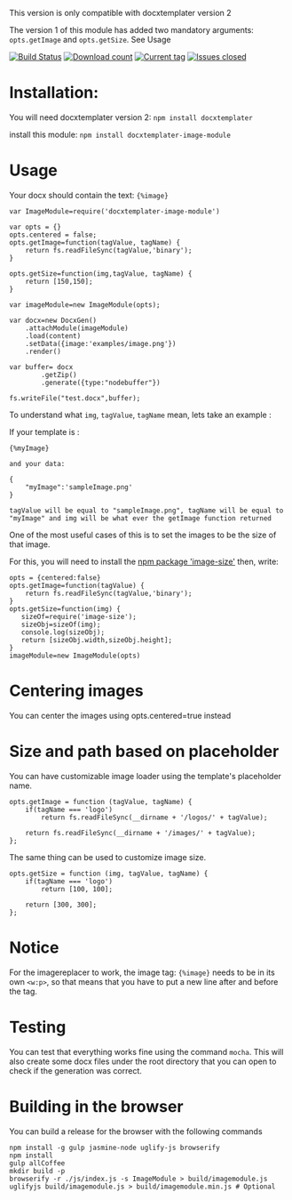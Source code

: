 This version is only compatible with docxtemplater version 2

The version 1 of this module has added two mandatory arguments: `opts.getImage` and `opts.getSize`. See Usage

[![Build Status](https://travis-ci.org/open-xml-templating/docxtemplater-image-module.svg?branch=master&style=flat)](https://travis-ci.org/open-xml-templating/docxtemplater-image-module) [![Download count](http://img.shields.io/npm/dm/docxtemplater-image-module.svg?style=flat)](https://www.npmjs.org/package/docxtemplater-image-module) [![Current tag](http://img.shields.io/npm/v/docxtemplater-image-module.svg?style=flat)](https://www.npmjs.org/package/docxtemplater-image-module) [![Issues closed](http://issuestats.com/github/open-xml-templating/docxtemplater-image-module/badge/issue?style=flat)](http://issuestats.com/github/open-xml-templating/docxtemplater-image-module)

Installation:
=============

You will need docxtemplater version 2: `npm install docxtemplater`

install this module: `npm install docxtemplater-image-module`

Usage
=====

Your docx should contain the text: `{%image}`

```
var ImageModule=require('docxtemplater-image-module')

var opts = {}
opts.centered = false;
opts.getImage=function(tagValue, tagName) {
    return fs.readFileSync(tagValue,'binary');
}

opts.getSize=function(img,tagValue, tagName) {
    return [150,150];
}

var imageModule=new ImageModule(opts);

var docx=new DocxGen()
    .attachModule(imageModule)
    .load(content)
    .setData({image:'examples/image.png'})
    .render()

var buffer= docx
        .getZip()
        .generate({type:"nodebuffer"})

fs.writeFile("test.docx",buffer);
```

To understand what `img`, `tagValue`, `tagName` mean, lets take an example :

If your template is :

```
{%myImage}

and your data:

{
    "myImage":'sampleImage.png'
}

tagValue will be equal to "sampleImage.png", tagName will be equal to "myImage" and img will be what ever the getImage function returned
```

One of the most useful cases of this is to set the images to be the size of that image.

For this, you will need to install the [npm package 'image-size'](https://www.npmjs.com/package/image-size) then, write:

```
opts = {centered:false}
opts.getImage=function(tagValue) {
    return fs.readFileSync(tagValue,'binary');
}
opts.getSize=function(img) {
   sizeOf=require('image-size');
   sizeObj=sizeOf(img);
   console.log(sizeObj);
   return [sizeObj.width,sizeObj.height];
}
imageModule=new ImageModule(opts)
```

Centering images
================

You can center the images using opts.centered=true instead

Size and path based on placeholder
==================================

You can have customizable image loader using the template's placeholder name.

```
opts.getImage = function (tagValue, tagName) {
    if(tagName === 'logo')
        return fs.readFileSync(__dirname + '/logos/' + tagValue);

    return fs.readFileSync(__dirname + '/images/' + tagValue);
};
```

The same thing can be used to customize image size.

```
opts.getSize = function (img, tagValue, tagName) {
    if(tagName === 'logo')
        return [100, 100];

    return [300, 300];
};
```

Notice
======

For the imagereplacer to work, the image tag: `{%image}` needs to be in its own `<w:p>`, so that means that you have to put a new line after and before the tag.

Testing
=======

You can test that everything works fine using the command `mocha`. This will also create some docx files under the root directory that you can open to check if the generation was correct.

Building in the browser
=======================

You can build a release for the browser with the following commands

```
npm install -g gulp jasmine-node uglify-js browserify
npm install
gulp allCoffee
mkdir build -p
browserify -r ./js/index.js -s ImageModule > build/imagemodule.js
uglifyjs build/imagemodule.js > build/imagemodule.min.js # Optional
```
